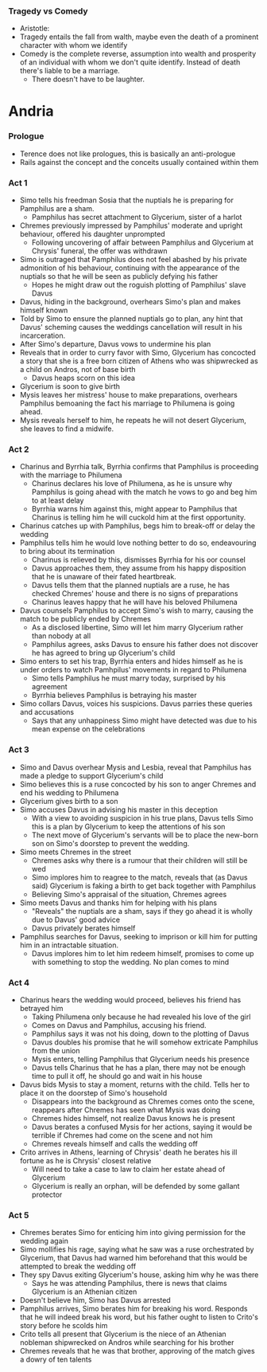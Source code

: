### Tragedy vs Comedy
 - Aristotle:
 - Tragedy entails the fall from walth, maybe even the death of a prominent character with whom we identify
 - Comedy is the complete reverse, assumption into wealth and prosperity of an individual with whom we don't quite identify. Instead of death there's liable to be a marriage.
	 - There doesn't have to be laughter.

# Andria
### Prologue
 - Terence does not like prologues, this is basically an anti-prologue
 - Rails against the concept and the conceits usually contained within them

### Act 1
 - Simo tells his freedman Sosia that the nuptials he is preparing for Pamphilus are a sham.
	 - Pamphilus has secret attachment to Glycerium, sister of a harlot
 - Chremes previously impressed by Pamphilus' moderate and upright behaviour, offered his daughter unprompted
	 - Following uncovering of affair between Pamphilus and Glycerium at Chrysis' funeral, the offer was withdrawn
 - Simo is outraged that Pamphilus does not feel abashed by his private admonition of his behaviour, continuing with the appearance of the nuptials so that he will be seen as publicly defying his father
	 - Hopes he might draw out the roguish plotting of Pamphilus' slave Davus
 - Davus, hiding in the background, overhears Simo's plan and makes himself known
 - Told by Simo to ensure the planned nuptials go to plan, any hint that Davus' scheming causes the weddings cancellation will result in his incarceration.
 - After Simo's departure, Davus vows to undermine his plan
 - Reveals that in order to curry favor with Simo, Glycerium has concocted a story that she is a free born citizen of Athens who was shipwrecked as a child on Andros, not of base birth
	 - Davus heaps scorn on this idea
 - Glycerium is soon to give birth
 - Mysis leaves her mistress' house to make preparations, overhears Pamphilus bemoaning the fact his marriage to Philumena is going ahead.
 - Mysis reveals herself to him, he repeats he will not desert Glycerium, she leaves to find a midwife.

### Act 2
 - Charinus and Byrrhia talk, Byrrhia confirms that Pamphilus is proceeding with the marriage to Philumena
	 - Charinus declares his love of Philumena, as he is unsure why Pamphilus is going ahead with the match he vows to go and beg him to at least delay
	 - Byrrhia warns him against this, might appear to Pamphilus that Charinus is telling him he will cuckold him at the first opportunity.
 - Charinus catches up with Pamphilus, begs him to break-off or delay the wedding
 - Pamphilus tells him he would love nothing better to do so, endeavouring to bring about its termination
	 - Charinus is relieved by this, dismisses Byrrhia for his oor counsel
	 - Davus approaches them, they assume from his happy disposition that he is unaware of their fated heartbreak.
	 - Davus tells them that the planned nuptials are a ruse, he has checked Chremes' house and there is no signs of preparations
	 - Charinus leaves happy that he will have his beloved Philumena
 - Davus counsels Pamphilus to accept Simo's wish to marry, causing the match to be publicly ended by Chremes
	 - As a disclosed libertine, Simo will let him marry Glycerium rather than nobody at all
	 - Pamphilus agrees, asks Davus to ensure his father does not discover he has agreed to bring up Glycerium's child
 - Simo enters to set his trap, Byrrhia enters and hides himself as he is under orders to watch Pamhpilus' movements in regard to Philumena
	 - Simo tells Pamphilus he must marry today, surprised by his agreement
	 - Byrrhia believes Pamphilus is betraying his master
 - Simo collars Davus, voices his suspicions. Davus parries these queries and accusations
	 - Says that any unhappiness Simo might have detected was due to his mean expense on the celebrations

### Act 3
 - Simo and Davus overhear Mysis and Lesbia, reveal that Pamphilus has made a pledge to support Glycerium's child
 - Simo believes this is a ruse concocted by his son to anger Chremes and end his wedding to Philumena
 - Glycerium gives birth to a son
 - Simo accuses Davus in advising his master in this deception
	 - With a view to avoiding suspicion in his true plans, Davus tells Simo this is a plan by Glycerium to keep the attentions of his son
	 - The next move of Glycerium's servants will be to place the new-born son on Simo's doorstep to prevent the wedding.
 - Simo meets Chremes in the street
	 - Chremes asks why there is a rumour that their children will still be wed
	 - Simo implores him to reagree to the match, reveals that (as Davus said) Glycerium is faking a birth to get back together with Pamphilus
	 - Believing Simo's appraisal of the situation, Chremes agrees
 - Simo meets Davus and thanks him for helping with his plans
	 - "Reveals" the nuptials are a sham, says if they go ahead it is wholly due to Davus' good advice
	 - Davus privately berates himself
 - Pamphilus searches for Davus, seeking to imprison or kill him for putting him in an intractable situation.
	 - Davus implores him to let him redeem himself, promises to come up with something to stop the wedding. No plan comes to mind

### Act 4
 - Charinus hears the wedding would proceed, believes his friend has betrayed him
	 - Taking Philumena only because he had revealed his love of the girl
	 - Comes on Davus and Pamphilus, accusing his friend.
	 - Pamphilus says it was not his doing, down to the plotting of Davus
	 - Davus doubles his promise that he will somehow extricate Pamphilus from the union
	 - Mysis enters, telling Pamphilus that Glycerium needs his presence
	 - Davus tells Charinus that he has a plan, there may not be enough time to pull it off, he should go and wait in his house
 - Davus bids Mysis to stay a moment, returns with the child. Tells her to place it on the doorstep of Simo's household
	 - Disappears into the background as Chremes comes onto the scene, reappears after Chremes has seen what Mysis was doing
	 - Chremes hides himself, not realize Davus knows he is present
	 - Davus berates a confused Mysis for her actions, saying it would be terrible if Chremes had come on the scene and not him
	 - Chremes reveals himself and calls the wedding off
 - Crito arrives in Athens, learning of Chrysis' death he berates his ill fortune as he is Chrysis' closest relative
	 - Will need to take a case to law to claim her estate ahead of Glycerium
	 - Glycerium is really an orphan, will be defended by some gallant protector

### Act 5
 - Chremes berates Simo for enticing him into giving permission for the wedding again
 - Simo mollifies his rage, saying what he saw was a ruse orchestrated by Glycerium, that Davus had warned him beforehand that this would be attempted to break the wedding off
 - They spy Davus exiting Glycerium's house, asking him why he was there
	 - Says he was attending Pamphilus, there is news that claims Glycerium is an Athenian citizen
 - Doesn't believe him, Simo has Davus arrested
 - Pamphilus arrives, Simo berates him for breaking his word. Responds that he will indeed break his word, but his father ought to listen to Crito's story before he scolds him
 - Crito tells all present that Glycerium is the niece of an Athenian nobleman shipwrecked on Andros while searching for his brother
 - Chremes reveals that he was that brother, approving of the match gives a dowry of ten talents